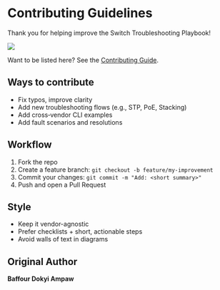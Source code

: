 # Contributing Guidelines

Thank you for helping improve the Switch Troubleshooting Playbook!

<a href="https://github.com/YOUR-USERNAME/open-switch-playbook/graphs/contributors">
  <img src="https://contrib.rocks/image?repo=YOUR-USERNAME/open-switch-playbook" />
</a>

Want to be listed here? See the [Contributing Guide](CONTRIBUTING.md).

## Ways to contribute
- Fix typos, improve clarity
- Add new troubleshooting flows (e.g., STP, PoE, Stacking)
- Add cross‑vendor CLI examples
- Add fault scenarios and resolutions

## Workflow
1. Fork the repo
2. Create a feature branch: `git checkout -b feature/my-improvement`
3. Commit your changes: `git commit -m "Add: <short summary>"`
4. Push and open a Pull Request

## Style
- Keep it vendor-agnostic
- Prefer checklists + short, actionable steps
- Avoid walls of text in diagrams

## Original Author
**Baffour Dokyi Ampaw**

